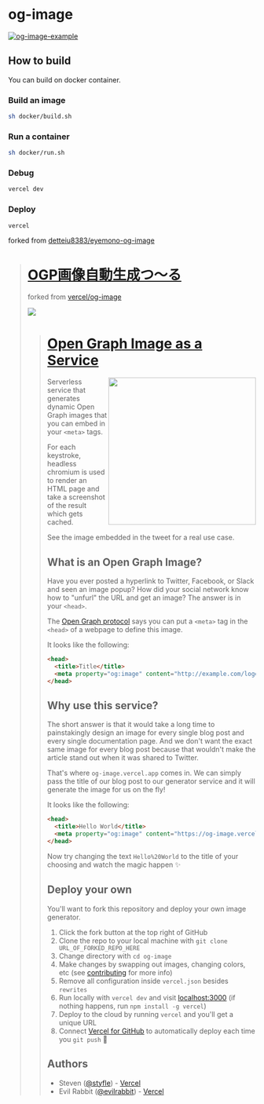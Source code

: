 # og-image
[![og-image-example](https://og-image.yu9824.com/**OGP%E7%94%BB%E5%83%8F**%E8%87%AA%E5%8B%95%E7%94%9F%E6%88%90%E3%83%84%E3%83%BC%E3%83%AB.png?pattern=none&md=1&fontSize=50px&width=600px&textColor=%233b3b38&textStrongColor=%2345859c&overlay=https%3A%2F%2Fog-image.yu9824.com%2FOGP_base.png)](https://og-image.yu9824.com/)

## How to build
You can build on docker container.

### Build an image
```bash
sh docker/build.sh
```

### Run a container
```bash
sh docker/run.sh
```

### Debug
```bash
vercel dev
```

### Deploy
```bash
vercel
```

forked from 
[detteiu8383/eyemono-og-image](https://github.com/detteiu8383/eyemono-og-image)

> # [OGP画像自動生成つ～る](https://og-image.eyemono.moe/)
> 
> forked from 
> [vercel/og-image](https://github.com/vercel/og-image)
> 
> [![](https://og-image.eyemono.moe/**OGP%E7%94%BB%E5%83%8F**%E8%87%AA%E5%8B%95%E7%94%9F%E6%88%90%E3%83%84%E3%83%BC%E3%83%AB.png?pattern=none&md=1&fontSize=75px&textColor=%23404040&textStrongColor=%238340BB&overlay=https%3A%2F%2Fog-image.eyemono.moe%2FOGP_overlay.png)](https://og-image.eyemono.moe/)
>> # [Open Graph Image as a Service](https://og-image.vercel.app)
>> 
>> <a href="https://twitter.com/vercel">
>>     <img align="right" src="https://og-image.vercel.app/tweet.png" height="300" />
>> </a>
>> 
>> Serverless service that generates dynamic Open Graph images that you can embed in your `<meta>` tags.
>> 
>> For each keystroke, headless chromium is used to render an HTML page and take a screenshot of the result which gets cached.
>> 
>> See the image embedded in the tweet for a real use case.
>> 
>> 
>> ## What is an Open Graph Image?
>> 
>> Have you ever posted a hyperlink to Twitter, Facebook, or Slack and seen an image popup?
>> How did your social network know how to "unfurl" the URL and get an image?
>> The answer is in your `<head>`.
>> 
>> The [Open Graph protocol](http://ogp.me) says you can put a `<meta>` tag in the `<head>` of a webpage to define this image.
>> 
>> It looks like the following:
>> 
>> ```html
>> <head>
>>   <title>Title</title>
>>   <meta property="og:image" content="http://example.com/logo.jpg" />
>> </head>
>> ```
>> 
>> ## Why use this service?
>> 
>> The short answer is that it would take a long time to painstakingly design an image for every single blog post and every single documentation page. And we don't want the exact same image for every blog post because that wouldn't make the article stand out when it was shared to Twitter. 
>> 
>> That's where `og-image.vercel.app` comes in. We can simply pass the title of our blog post to our generator service and it will generate the image for us on the fly!
>> 
>> It looks like the following:
>> 
>> ```html
>> <head>
>>   <title>Hello World</title>
>>   <meta property="og:image" content="https://og-image.vercel.app/Hello%20World.png" />
>> </head>
>> ```
>> 
>> Now try changing the text `Hello%20World` to the title of your choosing and watch the magic happen ✨
>> 
>> ## Deploy your own
>> 
>> You'll want to fork this repository and deploy your own image generator.
>> 
>> 1. Click the fork button at the top right of GitHub
>> 2. Clone the repo to your local machine with `git clone URL_OF_FORKED_REPO_HERE`
>> 3. Change directory with `cd og-image`
>> 4. Make changes by swapping out images, changing colors, etc (see [contributing](https://github.com/vercel/og-image/blob/main/CONTRIBUTING.md) for more info)
>> 5. Remove all configuration inside `vercel.json` besides `rewrites`
>> 6. Run locally with `vercel dev` and visit [localhost:3000](http://localhost:3000)  (if nothing happens, run `npm install -g vercel`)
>> 7. Deploy to the cloud by running `vercel` and you'll get a unique URL
>> 8. Connect [Vercel for GitHub](https://vercel.com/github) to automatically deploy each time you `git push` 🚀
>> 
>> ## Authors
>> 
>> - Steven ([@styfle](https://twitter.com/styfle)) - [Vercel](https://vercel.com)
>> - Evil Rabbit ([@evilrabbit](https://twitter.com/evilrabbit_)) - [Vercel](https://vercel.com)
>> 